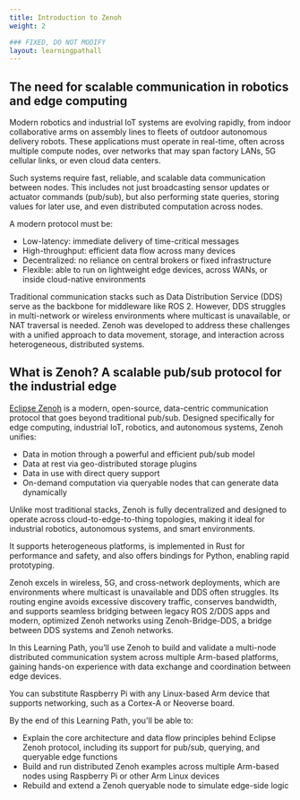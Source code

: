 ```yaml
---
title: Introduction to Zenoh
weight: 2

### FIXED, DO NOT MODIFY
layout: learningpathall
---
```


## The need for scalable communication in robotics and edge computing

Modern robotics and industrial IoT systems are evolving rapidly, from indoor collaborative arms on assembly lines to fleets of outdoor autonomous delivery robots. 
These applications must operate in real-time, often across multiple compute nodes, over networks that may span factory LANs, 5G cellular links, or even cloud data centers.

Such systems require fast, reliable, and scalable data communication between nodes. 
This includes not just broadcasting sensor updates or actuator commands (pub/sub), but also performing state queries, storing values for later use, and even distributed computation across nodes. 

A modern protocol must be:
* Low-latency: immediate delivery of time-critical messages
* High-throughput: efficient data flow across many devices
* Decentralized: no reliance on central brokers or fixed infrastructure
* Flexible: able to run on lightweight edge devices, across WANs, or inside cloud-native environments

Traditional communication stacks such as Data Distribution Service (DDS) serve as the backbone for middleware like ROS 2. However, DDS struggles in multi-network or wireless environments where multicast is unavailable, or NAT traversal is needed. Zenoh was developed to address these challenges with a unified approach to data movement, storage, and interaction across heterogeneous, distributed systems.

## What is Zenoh? A scalable pub/sub protocol for the industrial edge

[Eclipse Zenoh](https://zenoh.io/) is a modern, open-source, data-centric communication protocol that goes beyond traditional pub/sub. Designed specifically for edge computing, industrial IoT, robotics, and autonomous systems, Zenoh unifies:

- Data in motion through a powerful and efficient pub/sub model
- Data at rest via geo-distributed storage plugins
- Data in use with direct query support
- On-demand computation via queryable nodes that can generate data dynamically

Unlike most traditional stacks, Zenoh is fully decentralized and designed to operate across cloud-to-edge-to-thing topologies, making it ideal for industrial robotics, autonomous systems, and smart environments. 

It supports heterogeneous platforms, is implemented in Rust for performance and safety, and also offers bindings for Python, enabling rapid prototyping.

Zenoh excels in wireless, 5G, and cross-network deployments, which are environments where multicast is unavailable and DDS often struggles. Its routing engine avoids excessive discovery traffic, conserves bandwidth, and supports seamless bridging between legacy ROS 2/DDS apps and modern, optimized Zenoh networks using Zenoh-Bridge-DDS, a bridge between DDS systems and Zenoh networks.

In this Learning Path, you’ll use Zenoh to build and validate a multi-node distributed communication system across multiple Arm-based platforms, gaining hands-on experience with data exchange and coordination between edge devices.

You can substitute Raspberry Pi with any Linux-based Arm device that supports networking, such as a Cortex-A or Neoverse board.

By the end of this Learning Path, you'll be able to:
- Explain the core architecture and data flow principles behind Eclipse Zenoh protocol, including its support for pub/sub, querying, and queryable edge functions
- Build and run distributed Zenoh examples across multiple Arm-based nodes using Raspberry Pi or other Arm Linux devices
- Rebuild and extend a Zenoh queryable node to simulate edge-side logic

